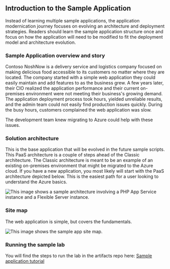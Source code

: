 ## Introduction to the Sample Application

Instead of learning multiple sample applications, the application modernication journey focuses on evolving an architecture and deployment strategies. Readers should learn the sample application structure once and focus on how the application will need to be modified to fit the deployment model and architecture evolution.

### Sample Application overview and story

Contoso NoshNow is a delivery service and logistics company focused on making delicious food accessible to its customers no matter where they are located. The company started with a simple web application they could easily maintain and add features to as the business grew. A few years later, their CIO realized the application performance and their current on-premises environment were not meeting their business's growing demand. The application deployment process took hours, yielded unreliable results, and the admin team could not easily find production issues quickly. During the busy hours, customers complained the web application was slow.

The development team knew migrating to Azure could help with these issues.

### Solution architecture

This is the base application that will be evolved in the future sample scripts. This PaaS architecture is a couple of steps ahead of the Classic architecture. The Classic architecture is meant to be an example of an existing on-premises environment that might be migrated to the Azure cloud. If you have a new application, you most likely will start with the PaaS architecture depicted below. This is the easiest path for a user looking to understand the Azure basics.

![This image shows a sample architecture involving a PHP App Service instance and a Flexible Server instance.](media/sample-app-level-1-architecture.png "Basic Azure deployment architecture")

### Site map

The web application is simple, but covers the fundamentals.

![This image shows the sample app site map.](media/sample-app-site-map.png "Sample app site map")

### Running the sample lab

You will find the steps to run the lab in the artifacts repo here: [Sample application tutorial](https://github.com/azure/azure-postgresql/blob/master/DeveloperGuide/step-1-sample-apps/README.md)

